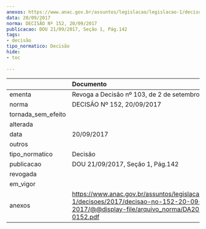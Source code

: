 ```yaml
---
anexos: https://www.anac.gov.br/assuntos/legislacao/legislacao-1/decisoes/2017/decisao-no-152-20-09-2017/@@display-file/arquivo_norma/DA2017-0152.pdf
data: 20/09/2017
norma: DECISÃO Nº 152, 20/09/2017
publicacao: DOU 21/09/2017, Seção 1, Pág.142
tags:
- decisão
tipo_normatico: Decisão
hide: 
- toc 
 
---
```


|                    | Documento                                                                                                                                     |
|:-------------------|:----------------------------------------------------------------------------------------------------------------------------------------------|
| ementa             | Revoga a Decisão nº 103, de 2 de setembro de 2015.                                                                                            |
| norma              | DECISÃO Nº 152, 20/09/2017                                                                                                                    |
| tornada_sem_efeito |                                                                                                                                               |
| alterada           |                                                                                                                                               |
| data               | 20/09/2017                                                                                                                                    |
| outros             |                                                                                                                                               |
| tipo_normatico     | Decisão                                                                                                                                       |
| publicacao         | DOU 21/09/2017, Seção 1, Pág.142                                                                                                              |
| revogada           |                                                                                                                                               |
| em_vigor           |                                                                                                                                               |
| anexos             | https://www.anac.gov.br/assuntos/legislacao/legislacao-1/decisoes/2017/decisao-no-152-20-09-2017/@@display-file/arquivo_norma/DA2017-0152.pdf |